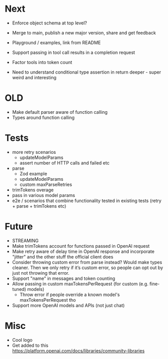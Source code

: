 # Next

- Enforce object schema at top level?
- Merge to main, publish a new major version, share and get feedback
- Playground / examples, link from README
- Support passing in tool call results in a completion request
- Factor tools into token count

- Need to understand conditional type assertion in return deeper - super weird and interesting

# OLD

- Make default parser aware of function calling
- Types around function calling

# Tests

- more retry scenarios
  - updateModelParams
  - assert number of HTTP calls and failed etc
- parse
  - Zod example
  - updateModelParams
  - custom maxParseRetries
- trimTokens overage
- pass in various model params
- e2e / scenarios that combine functionality tested in existing tests (retry + parse + trimTokens etc)

# Future

- STREAMING
- Make trimTokens account for functions passed in OpenAI request
- Make retry aware of delay time in OpenAI response and incorporate "jitter" and the other stuff the official client does
- Consider throwing custom error from parse instead? Would make types cleaner. Then we only retry if it’s custom error, so people can opt out by just not throwing that error.
- Support "name" in messages and token counting
- Allow passing in custom maxTokensPerRequest (for custom (e.g. fine-tuned) models)
  - Throw error if people override a known model's maxTokensPerRequest tho
- Support more OpenAI models and APIs (not just chat)

# Misc

- Cool logo
- Get added to this https://platform.openai.com/docs/libraries/community-libraries
